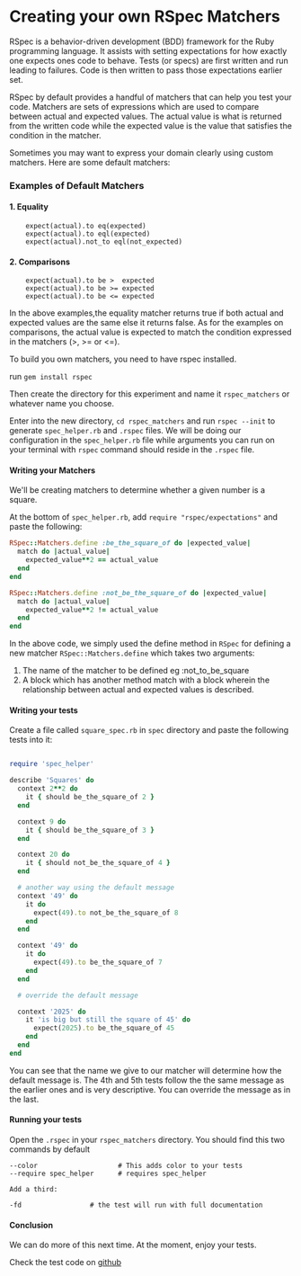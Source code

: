 # Creating your own RSpec Matchers

RSpec is a behavior-driven development (BDD) framework for the Ruby programming language. It assists with setting expectations for how exactly one expects ones code to behave. Tests (or specs) are first written and run leading to failures. Code is then written to pass those expectations earlier set.

RSpec by default provides a handful of matchers that can help you test your code. Matchers are sets of expressions which are used to compare between actual and expected values. The actual value is what is returned from the written code while the expected value is the value that satisfies the condition in the matcher.

Sometimes you may want to express your domain clearly using custom matchers. Here are some default matchers:

### Examples of Default Matchers

####  1. Equality
        expect(actual).to eq(expected)
        expect(actual).to eql(expected)
        expect(actual).not_to eql(not_expected)

####  2. Comparisons
        expect(actual).to be >  expected
        expect(actual).to be >= expected
        expect(actual).to be <= expected

In the above examples,the equality matcher returns true if both actual and expected values are the same else it returns false. As for the examples on comparisons, the actual value is expected to match the condition expressed in the matchers (>, >= or <=).

To build you own matchers, you need to have rspec installed.

  run ```gem install rspec```

Then create the directory for this experiment and name it ```rspec_matchers``` or whatever name you choose.

Enter into the new directory,  ```cd rspec_matchers``` and run ```rspec --init``` to generate ```spec_helper.rb``` and ```.rspec``` files. We will be doing our configuration in the ```spec_helper.rb``` file while arguments you can run on your terminal with ```rspec``` command should reside in the ```.rspec``` file.

#### Writing your Matchers

We'll be creating matchers to determine whether a given number is a square.

At the bottom of ```spec_helper.rb```, add ```require "rspec/expectations"``` and paste the following:

```ruby
RSpec::Matchers.define :be_the_square_of do |expected_value|
  match do |actual_value|
    expected_value**2 == actual_value
  end
end

RSpec::Matchers.define :not_be_the_square_of do |expected_value|
  match do |actual_value|
    expected_value**2 != actual_value
  end
end
```

In the above code, we simply used the define method in `RSpec` for defining a new matcher ```RSpec::Matchers.define``` which takes two arguments:

1. The name of the matcher to be defined eg :not_to_be_square
2. A block which has another method match with a block wherein the relationship between actual and expected values is described.


#### Writing your tests

Create a file called ```square_spec.rb``` in ```spec``` directory and paste the following tests into it:

```ruby

require 'spec_helper'

describe 'Squares' do
  context 2**2 do
    it { should be_the_square_of 2 }
  end

  context 9 do
    it { should be_the_square_of 3 }
  end

  context 20 do
    it { should not_be_the_square_of 4 }
  end

  # another way using the default message
  context '49' do
    it do
      expect(49).to not_be_the_square_of 8
    end
  end

  context '49' do
    it do
      expect(49).to be_the_square_of 7
    end
  end

  # override the default message

  context '2025' do
    it 'is big but still the square of 45' do
      expect(2025).to be_the_square_of 45
    end
  end
end
```

You can see that the name we give to our matcher will determine how the default message is. The 4th and 5th tests follow the the same message as the earlier ones and is very descriptive.  You can override the message as in the last.

#### Running your tests

Open the ```.rspec``` in your ```rspec_matchers``` directory. You should find this two commands by default

    --color                    # This adds color to your tests
    --require spec_helper      # requires spec_helper

    Add a third:

    -fd                 # the test will run with full documentation


#### Conclusion

We can do more of this next time. At the moment, enjoy your tests.


Check the test  code on [github](https://github.com/andela-ydaniju/rspec_matchers)